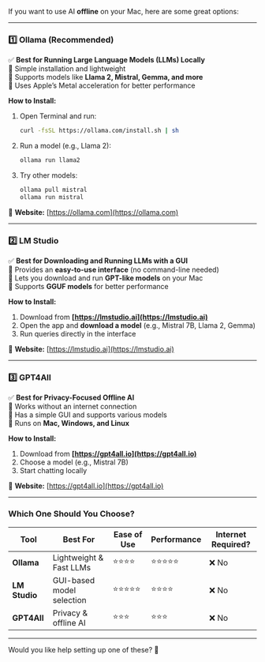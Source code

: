 If you want to use AI **offline** on your Mac, here are some great options:  

---

### **1️⃣ Ollama (Recommended)**
✅ **Best for Running Large Language Models (LLMs) Locally**  
🔹 Simple installation and lightweight  
🔹 Supports models like **Llama 2, Mistral, Gemma, and more**  
🔹 Uses Apple’s Metal acceleration for better performance  

**How to Install:**  
1. Open Terminal and run:  
   ```sh
   curl -fsSL https://ollama.com/install.sh | sh
   ```
2. Run a model (e.g., Llama 2):  
   ```sh
   ollama run llama2
   ```
3. Try other models:  
   ```sh
   ollama pull mistral
   ollama run mistral
   ```

🔗 **Website:** [https://ollama.com](https://ollama.com)

---

### **2️⃣ LM Studio**
✅ **Best for Downloading and Running LLMs with a GUI**  
🔹 Provides an **easy-to-use interface** (no command-line needed)  
🔹 Lets you download and run **GPT-like models** on your Mac  
🔹 Supports **GGUF models** for better performance  

**How to Install:**  
1. Download from **[https://lmstudio.ai](https://lmstudio.ai)**  
2. Open the app and **download a model** (e.g., Mistral 7B, Llama 2, Gemma)  
3. Run queries directly in the interface  

🔗 **Website:** [https://lmstudio.ai](https://lmstudio.ai)  

---

### **3️⃣ GPT4All**
✅ **Best for Privacy-Focused Offline AI**  
🔹 Works without an internet connection  
🔹 Has a simple GUI and supports various models  
🔹 Runs on **Mac, Windows, and Linux**  

**How to Install:**  
1. Download from **[https://gpt4all.io](https://gpt4all.io)**  
2. Choose a model (e.g., Mistral 7B)  
3. Start chatting locally  

🔗 **Website:** [https://gpt4all.io](https://gpt4all.io)  

---

### **Which One Should You Choose?**
| **Tool**    | **Best For** | **Ease of Use** | **Performance** | **Internet Required?** |
|------------|------------|---------------|---------------|----------------|
| **Ollama** | Lightweight & Fast LLMs | ⭐⭐⭐⭐ | ⭐⭐⭐⭐⭐ | ❌ No |
| **LM Studio** | GUI-based model selection | ⭐⭐⭐⭐⭐ | ⭐⭐⭐⭐ | ❌ No |
| **GPT4All** | Privacy & offline AI | ⭐⭐⭐ | ⭐⭐⭐ | ❌ No |

---

Would you like help setting up one of these? 🚀